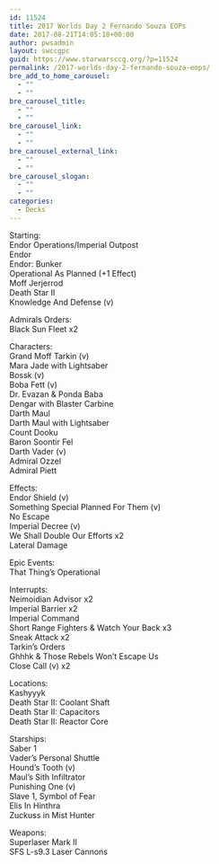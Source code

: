 ```yaml
---
id: 11524
title: 2017 Worlds Day 2 Fernando Souza EOPs
date: 2017-08-21T14:05:18+00:00
author: pwsadmin
layout: swccgpc
guid: https://www.starwarsccg.org/?p=11524
permalink: /2017-worlds-day-2-fernando-souza-eops/
bre_add_to_home_carousel:
  - ""
  - ""
bre_carousel_title:
  - ""
  - ""
bre_carousel_link:
  - ""
  - ""
bre_carousel_external_link:
  - ""
  - ""
bre_carousel_slogan:
  - ""
  - ""
categories:
  - Decks
---
```

Starting:  
Endor Operations/Imperial Outpost  
Endor  
Endor: Bunker  
Operational As Planned (+1 Effect)  
Moff Jerjerrod  
Death Star II  
Knowledge And Defense (v)

Admirals Orders:  
Black Sun Fleet x2

Characters:  
Grand Moff Tarkin (v)  
Mara Jade with Lightsaber  
Bossk (v)  
Boba Fett (v)  
Dr. Evazan & Ponda Baba  
Dengar with Blaster Carbine  
Darth Maul  
Darth Maul with Lightsaber  
Count Dooku  
Baron Soontir Fel  
Darth Vader (v)  
Admiral Ozzel  
Admiral Piett

Effects:  
Endor Shield (v)  
Something Special Planned For Them (v)  
No Escape  
Imperial Decree (v)  
We Shall Double Our Efforts x2  
Lateral Damage

Epic Events:  
That Thing’s Operational

Interrupts:  
Neimoidian Advisor x2  
Imperial Barrier x2  
Imperial Command  
Short Range Fighters & Watch Your Back x3  
Sneak Attack x2  
Tarkin’s Orders  
Ghhhk & Those Rebels Won’t Escape Us  
Close Call (v) x2

Locations:  
Kashyyyk  
Death Star II: Coolant Shaft  
Death Star II: Capacitors  
Death Star II: Reactor Core

Starships:  
Saber 1  
Vader’s Personal Shuttle  
Hound’s Tooth (v)  
Maul’s Sith Infiltrator  
Punishing One (v)  
Slave 1, Symbol of Fear  
Elis In Hinthra  
Zuckuss in Mist Hunter

Weapons:  
Superlaser Mark II  
SFS L-s9.3 Laser Cannons